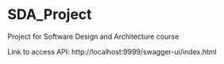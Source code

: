 # SDA_Project
Project for Software Design and Architecture course

Link to access API: http://localhost:9999/swagger-ui/index.html

